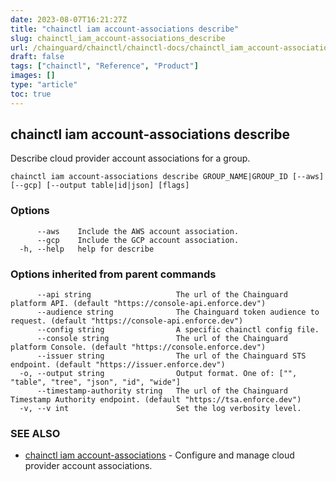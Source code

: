 ```yaml
---
date: 2023-08-07T16:21:27Z
title: "chainctl iam account-associations describe"
slug: chainctl_iam_account-associations_describe
url: /chainguard/chainctl/chainctl-docs/chainctl_iam_account-associations_describe/
draft: false
tags: ["chainctl", "Reference", "Product"]
images: []
type: "article"
toc: true
---
```

## chainctl iam account-associations describe

Describe cloud provider account associations for a group.

```
chainctl iam account-associations describe GROUP_NAME|GROUP_ID [--aws] [--gcp] [--output table|id|json] [flags]
```

### Options

```
      --aws    Include the AWS account association.
      --gcp    Include the GCP account association.
  -h, --help   help for describe
```

### Options inherited from parent commands

```
      --api string                   The url of the Chainguard platform API. (default "https://console-api.enforce.dev")
      --audience string              The Chainguard token audience to request. (default "https://console-api.enforce.dev")
      --config string                A specific chainctl config file.
      --console string               The url of the Chainguard platform Console. (default "https://console.enforce.dev")
      --issuer string                The url of the Chainguard STS endpoint. (default "https://issuer.enforce.dev")
  -o, --output string                Output format. One of: ["", "table", "tree", "json", "id", "wide"]
      --timestamp-authority string   The url of the Chainguard Timestamp Authority endpoint. (default "https://tsa.enforce.dev")
  -v, --v int                        Set the log verbosity level.
```

### SEE ALSO

* [chainctl iam account-associations](/chainguard/chainctl/chainctl-docs/chainctl_iam_account-associations/)	 - Configure and manage cloud provider account associations.

